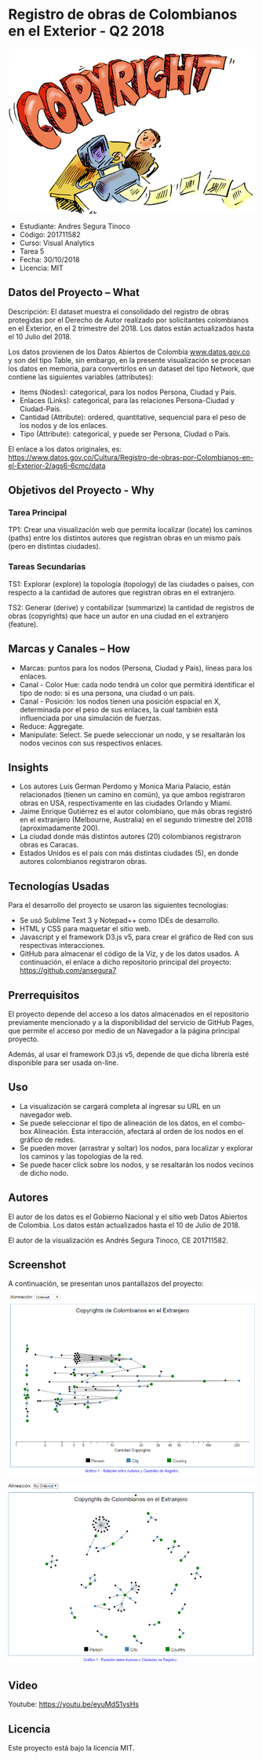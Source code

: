# Registro de obras de Colombianos en el Exterior - Q2 2018

![alt text](https://raw.githubusercontent.com/ansegura7/Registro-Obras-Colombianos-Exterior-Q2-2018/master/img/main-banner.jpg)

- Estudiante: Andres Segura Tinoco
- Código: 201711582
- Curso: Visual Analytics
- Tarea 5
- Fecha: 30/10/2018
- Licencia: MIT

## Datos del Proyecto – What
Descripción: El dataset muestra el consolidado del registro de obras protegidas por el Derecho de Autor realizado por solicitantes colombianos en el Exterior, en el 2 trimestre del 2018. Los datos están actualizados hasta el 10 Julio del 2018.

Los datos provienen de los Datos Abiertos de Colombia www.datos.gov.co y son del tipo Table, sin embargo, en la presente visualización se procesan los datos en memoria, para convertirlos en un dataset del tipo Network, que contiene las siguientes variables (attributes):

- Items (Nodes): categorical, para los nodos Persona, Ciudad y País.
- Enlaces (Links): categorical, para las relaciones Persona-Ciudad y Ciudad-País.
- Cantidad (Attribute): ordered, quantitative, sequencial para el peso de los nodos y de los enlaces.
- Tipo (Attribute): categorical, y puede ser Persona, Ciudad o País.

El enlace a los datos originales, es: https://www.datos.gov.co/Cultura/Registro-de-obras-por-Colombianos-en-el-Exterior-2/ags6-6cmc/data

## Objetivos del Proyecto - Why

### Tarea Principal
TP1: Crear una visualización web que permita localizar (locate) los caminos (paths) entre los distintos autores que registran obras en un mismo país (pero en distintas ciudades).

### Tareas Secundarias
TS1: Explorar (explore) la topología (topology) de las ciudades o países, con respecto a la cantidad de autores que registran obras en el extranjero.

TS2: Generar (derive) y contabilizar (summarize) la cantidad de registros de obras (copyrights) que hace un autor en una ciudad en el extranjero (feature).

## Marcas y Canales – How
- Marcas: puntos para los nodos (Persona, Ciudad y País), líneas para los enlaces.
- Canal - Color Hue: cada nodo tendrá un color que permitirá identificar el tipo de nodo: si es una persona, una ciudad o un país.
- Canal - Posición: los nodos tienen una posición espacial en X, determinada por el peso de sus enlaces, la cual también está influenciada por una simulación de fuerzas.
- Reduce: Aggregate.
- Manipulate: Select. Se puede seleccionar un nodo, y se resaltarán los nodos vecinos con sus respectivos enlaces.

## Insights
- Los autores Luis German Perdomo y Monica Maria Palacio, están relacionados (tienen un camino en común), ya que ambos registraron obras en USA, respectivamente en las ciudades Orlando y Miami.
- Jaime Enrique Gutiérrez es el autor colombiano, que más obras registró en el extranjero (Melbourne, Australia) en el segundo trimestre del 2018 (aproximadamente 200).
- La ciudad donde más distintos autores (20) colombianos registraron obras es Caracas.
- Estados Unidos es el país con más distintas ciudades (5), en donde autores colombianos registraron obras.

## Tecnologías Usadas
Para el desarrollo del proyecto se usaron las siguientes tecnologías:

- Se usó Sublime Text 3 y Notepad++ como IDEs de desarrollo.
- HTML y CSS para maquetar el sitio web.
- Javascript y el framework D3.js v5, para crear el gráfico de Red con sus respectivas interacciones.
- GitHub para almacenar el código de la Viz, y de los datos usados. A continuación, el enlace a dicho repositorio principal del proyecto: https://github.com/ansegura7

## Prerrequisitos
El proyecto depende del acceso a los datos almacenados en el repositorio previamente mencionado y a la disponibilidad del servicio de GitHub Pages, que permite el acceso por medio de un Navegador a la página principal proyecto.

Además, al usar el framework D3.js v5, depende de que dicha librería esté disponible para ser usada on-line.

## Uso
- La visualización se cargará completa al ingresar su URL en un navegador web.
- Se puede seleccionar el tipo de alineación de los datos, en el combo-box Alineación. Esta interacción, afectará al orden de los nodos en el gráfico de redes.
- Se pueden mover (arrastrar y soltar) los nodos, para localizar y explorar los caminos y las topologías de la red.
- Se puede hacer click sobre los nodos, y se resaltarán los nodos vecinos de dicho nodo.

## Autores
El autor de los datos es el Gobierno Nacional y el sitio web Datos Abiertos de Colombia. Los datos están actualizados hasta el 10 de Julio de 2018.

El autor de la visualización es Andrés Segura Tinoco, CE 201711582.

## Screenshot
A continuación, se presentan unos pantallazos del proyecto:

![alt text](https://raw.githubusercontent.com/ansegura7/Registro-Obras-Colombianos-Exterior-Q2-2018/master/screenshots/Figure1.PNG)

![alt text](https://raw.githubusercontent.com/ansegura7/Registro-Obras-Colombianos-Exterior-Q2-2018/master/screenshots/Figure2.PNG)

## Video
Youtube: https://youtu.be/eyuMdS1vsHs

## Licencia
Este proyecto está bajo la licencia MIT.
